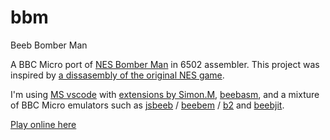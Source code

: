 # bbm
Beeb Bomber Man

A BBC Micro port of [NES Bomber Man](https://en.wikipedia.org/wiki/Bomberman_(1983_video_game)) in 6502 assembler. This project was inspired by [a dissasembly of the original NES game](https://github.com/ogamespec/bomberman-nes).

I'm using [MS vscode](https://code.visualstudio.com/) with [extensions by Simon.M](https://github.com/simondotm/beeb-vsc), [beebasm](https://github.com/stardot/beebasm), and a mixture of BBC Micro emulators such as [jsbeeb](https://bbc.godbolt.org/) / [beebem](https://en.wikipedia.org/wiki/BeebEm) / [b2](https://github.com/tom-seddon/b2) and [beebjit](https://github.com/scarybeasts/beebjit).

[Play online here](https://bbc.godbolt.org/?disc1=https://picosonic.github.io/bbm/bbm.ssd&autoboot)
